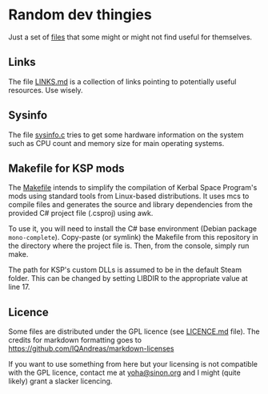 Random dev thingies
===================

Just a set of [files](https://en.wikipedia.org/wiki/Everything_is_a_file)
that some might or might not find useful for themselves.

Links
-----

The file [LINKS.md](LINKS.md) is a collection of links pointing to
potentially useful resources. Use wisely.

Sysinfo
-------

The file [sysinfo.c](sysinfo.c) tries to get some hardware information on
the system such as CPU count and memory size for main operating systems.

Makefile for KSP mods
---------------------

The [Makefile](Makefile) intends to simplify the compilation of
Kerbal Space Program's mods using standard tools from Linux-based
distributions. It uses mcs to compile files and generates the source
and library dependencies from the provided C# project file (.csproj)
using awk.

To use it, you will need to install the C# base environment (Debian
package `mono-complete`). Copy-paste (or symlink) the Makefile from this
repository in the directory where the project file is. Then, from the
console, simply run make.

The path for KSP's custom DLLs is assumed to be in the default Steam
folder. This can be changed by setting LIBDIR to the appropriate value
at line 17.

Licence
-------

Some files are distributed under the GPL licence (see
[LICENCE.md](LICENCE.md) file). The credits for markdown formatting goes
to https://github.com/IQAndreas/markdown-licenses

If you want to use something from here but your licensing is not
compatible with the GPL licence, contact me at yoha@sinon.org and I might
(quite likely) grant a slacker licencing.
